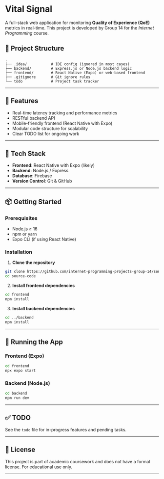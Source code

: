 # Vital Signal

A full-stack web application for monitoring **Quality of Experience (QoE)** metrics in real-time. This project is developed by Group 14 for the _Internet Programming_ course.

## 📁 Project Structure

```
.
├── .idea/           # IDE config (ignored in most cases)
├── backend/         # Express.js or Node.js backend logic
├── frontend/        # React Native (Expo) or web-based frontend
├── .gitignore       # Git ignore rules
└── todo             # Project task tracker
```

---

## 🚀 Features

- Real-time latency tracking and performance metrics
- RESTful backend API
- Mobile-friendly frontend (React Native with Expo)
- Modular code structure for scalability
- Clear TODO list for ongoing work

---

## 🧰 Tech Stack

- **Frontend**: React Native with Expo (likely)
- **Backend**: Node.js / Express
- **Database**: Firebase
- **Version Control**: Git & GitHub

---

## 📦 Getting Started

### Prerequisites

- Node.js ≥ 16
- npm or yarn
- Expo CLI (if using React Native)

### Installation

1. **Clone the repository**

```bash
git clone https://github.com/internet-programming-projects-group-14/source-code.git
cd source-code
```

2. **Install frontend dependencies**

```bash
cd frontend
npm install
```

3. **Install backend dependencies**

```bash
cd ../backend
npm install
```

---

## 📲 Running the App

### Frontend (Expo)

```bash
cd frontend
npx expo start
```

### Backend (Node.js)

```bash
cd backend
npm run dev
```

---

## ✅ TODO

See the `todo` file for in-progress features and pending tasks.

---

## 📝 License

This project is part of academic coursework and does not have a formal license. For educational use only.

---
